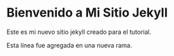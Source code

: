 # Bienvenido a Mi Sitio Jekyll

Este es mi nuevo sitio jekyll creado para el tutorial.

Esta línea fue agregada en una nueva rama.
